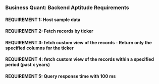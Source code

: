 ### Business Quant: Backend Aptitude Requirements

#### REQUIREMENT 1: Host sample data
#### REQUIREMENT 2: Fetch records by ticker
#### REQUIREMENT 3: fetch custom view of the records - Return only the specified columns for the ticker
#### REQUIREMENT 4: fetch custom view of the records within a specified period (past x years)
#### REQUIREMENT 5: Query response time with 100 ms 
